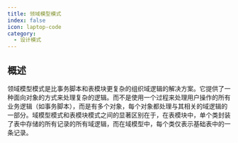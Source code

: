 ```yaml
---
title: 领域模型模式
index: false
icon: laptop-code
category:
  - 设计模式
---
```


## 概述

领域模型模式是比事务脚本和表模块更复杂的组织域逻辑的解决方案。它提供了一种面向对象的方式来处理复杂的逻辑。而不是使用一个过程来处理用户操作的所有业务逻辑（如事务脚本），而是有多个对象，每个对象都处理与其相关的域逻辑的一部分。域模型模式和表模块模式之间的显著区别在于，在表模块中，单个类封装了表中存储的所有记录的所有域逻辑，而在域模型中，每个类仅表示基础表中的一条记录。

